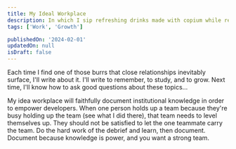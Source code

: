 ```yaml
---
title: My Ideal Workplace
description: In which I sip refreshing drinks made with copium while reflecting on what could be better.
tags: ['Work', 'Growth']

publishedOn: '2024-02-01'
updatedOn: null
isDraft: false
---
```


Each time I find one of those burrs that close relationships inevitably surface, I'll write about it. I'll write to remember, to study, and to grow. Next time, I'll know how to ask good questions about these topics&hellip;

My idea workplace will faithfully document institutional knowledge in order to empower developers. When one person holds up a team because they're busy holding up the team (see what I did there), that team needs to level themselves up. They should not be satisfied to let the one teammate carry the team. Do the hard work of the debrief and learn, then document. Document because knowledge is power, and you want a strong team.
